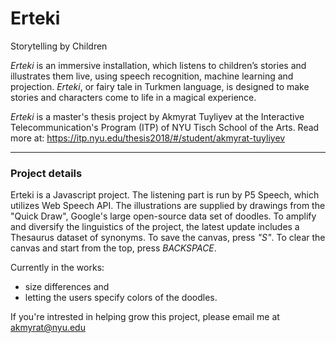 # Erteki
Storytelling by Children

*Erteki* is an immersive installation, which listens to children’s stories and illustrates them live, using speech recognition, machine learning and projection. *Erteki*, or fairy tale in Turkmen language, is designed to make stories and characters come to life in a magical experience. 

*Erteki* is a master's thesis project by Akmyrat Tuyliyev at the Interactive Telecommunication's Program (ITP) of NYU Tisch School of the Arts. Read more at:
https://itp.nyu.edu/thesis2018/#/student/akmyrat-tuyliyev


---

### Project details

Erteki is a Javascript project. The listening part is run by P5 Speech, which utilizes Web Speech API. The illustrations are supplied by drawings from the "Quick Draw", Google's large open-source data set of doodles. To amplify and diversify the linguistics of the project, the latest update includes a Thesaurus dataset of synonyms. To save the canvas, press *"S"*. To clear the canvas and start from the top, press *BACKSPACE*.

Currently in the works: 
- size differences and
- letting the users specify colors of the doodles. 

If you're intrested in helping grow this project, please email me at akmyrat@nyu.edu
